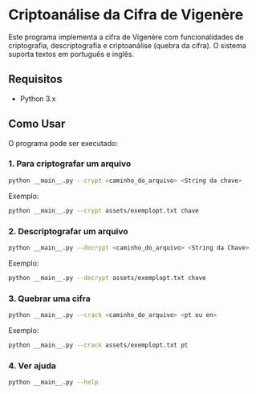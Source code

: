 # Criptoanálise da Cifra de Vigenère

Este programa implementa a cifra de Vigenère com funcionalidades de criptografia, descriptografia e criptoanálise (quebra da cifra). O sistema suporta textos em português e inglês.

## Requisitos

- Python 3.x

## Como Usar

O programa pode ser executado:

### 1. Para criptografar um arquivo
```bash
python __main__.py --crypt <caminho_do_arquivo> <String da chave>
```
Exemplo:
```bash
python __main__.py --crypt assets/exemplopt.txt chave
```

### 2. Descriptografar um arquivo
```bash
python __main__.py --decrypt <caminho_do_arquivo> <String da Chave>
```
Exemplo:
```bash
python __main__.py --decrypt assets/exemplopt.txt chave
```

### 3. Quebrar uma cifra
```bash
python __main__.py --crack <caminho_do_arquivo> <pt ou en>
```
Exemplo:
```bash
python __main__.py --crack assets/exemplopt.txt pt
```

### 4. Ver ajuda
```bash
python __main__.py --help
```